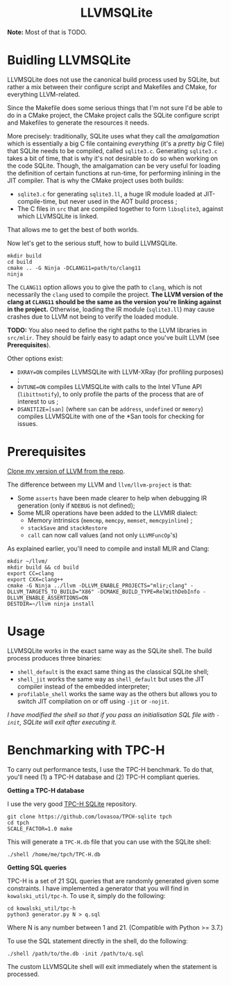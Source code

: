 <h1 align="center">LLVMSQLite</h1>

**Note:** Most of that is TODO. 

# Buidling LLVMSQLite 

LLVMSQLite does not use the canonical build process used by SQLite, but rather a mix between their configure script and Makefiles and CMake, for everything LLVM-related.

Since the Makefile does some serious things that I'm not sure I'd be able to do in a CMake project, the CMake project calls the SQLite configure script and Makefiles to generate the resources it needs.

More precisely: traditionally, SQLite uses what they call the *amalgamation* which is essentially a big C file containing *everything* (it's a *pretty big* C file) that SQLite needs to be compiled, called `sqlite3.c`. Generating `sqlite3.c` takes a bit of time, that is why it's not desirable to do so when working on the code SQLite. Though, the amalgamation can be very useful for loading the definition of certain functions at run-time, for performing inlining in the JIT compiler. That is why the CMake project uses both builds:

* `sqlite3.c` for generating `sqlite3.ll`, a huge IR module loaded at JIT-compile-time, but never used in the AOT build process ;
* The C files in `src` that are compiled together to form `libsqlite3`, against which LLVMSQLite is linked. 

That allows me to get the best of both worlds. 

Now let's get to the serious stuff, how to build LLVMSQLite. 

```
mkdir build
cd build
cmake .. -G Ninja -DCLANG11=path/to/clang11
ninja
```

The `CLANG11` option allows you to give the path to `clang`, which is not necessarily the `clang` used to compile the project. **The LLVM version of the clang at `CLANG11` should be the same as the version you're linking against in the project.** Otherwise, loading the IR module (`sqlite3.ll`)
may cause crashes due to LLVM not being to verify the loaded module. 

**TODO:** You also need to define the right paths to the LLVM libraries in `src/mlir`. They should be fairly easy to adapt once you've built LLVM (see **Prerequisites**).

Other options exist:

* `DXRAY=ON` compiles LLVMSQLite with LLVM-XRay (for profiling purposes) ;
* `DVTUNE=ON` compiles LLVMSQLite with calls to the Intel VTune API (`libittnotify`), to only profile the parts of the process that are of interest to us ;
* `DSANITIZE=[san]` (where `san` can be `address`, `undefined` or `memory`) compiles LLVMSQLite with one of the *San tools for checking for issues. 

# Prerequisites

[Clone my version of LLVM from the repo](https://github.com/kowalskithomas/LLVM). 

The difference between my LLVM and `llvm/llvm-project` is that:

* Some `asserts` have been made clearer to help when debugging IR generation (only if `NDEBUG` is not defined);
*  Some MLIR operations have been added to the LLVMIR dialect:
   * Memory intrinsics (`memcmp`, `memcpy`, `memset`, `memcpyinline`) ;
   * `stackSave` and `stackRestore` 
   * `call` can now call values (and not only `LLVMFuncOp`'s)

As explained earlier, you'll need to compile and install MLIR and Clang:

```
mkdir ~/llvm/
mkdir build && cd build
export CC=clang
export CXX=clang++
cmake -G Ninja ../llvm -DLLVM_ENABLE_PROJECTS="mlir;clang" -DLLVM_TARGETS_TO_BUILD="X86" -DCMAKE_BUILD_TYPE=RelWithDebInfo -DLLVM_ENABLE_ASSERTIONS=ON
DESTDIR=~/llvm ninja install
```


# Usage 

LLVMSQLite works in the exact same way as the SQLite shell. The build process produces three binaries:

* `shell_default` is the exact same thing as the classical SQLite shell; 
* `shell_jit` works the same way as `shell_default` but uses the JIT compiler instead of the embedded interpreter;
* `profilable_shell` works the same way as the others but allows you to switch JIT compilation on or off using `-jit` or `-nojit`.

*I have modified the shell so that if you pass an initialisation SQL file with `-init`, SQLite will exit after executing it.*

# Benchmarking with TPC-H

To carry out performance tests, I use the TPC-H benchmark. To do that, you'll need (1) a TPC-H database and (2) TPC-H compliant queries. 

**Getting a TPC-H database**

I use the very good [TPC-H SQLite](https://github.com/lovasoa/TPCH-sqlite) repository.

```
git clone https://github.com/lovasoa/TPCH-sqlite tpch
cd tpch
SCALE_FACTOR=1.0 make
```

This will generate a `TPC-H.db` file that you can use with the SQLite shell:

```
./shell /home/me/tpch/TPC-H.db
```

**Getting SQL queries**

TPC-H is a set of 21 SQL queries that are randomly generated given some constraints. I have implemented a generator that you will find in `kowalski_util/tpc-h`. To use it, simply do the following:

```
cd kowalski_util/tpc-h
python3 generator.py N > q.sql
```

Where N is any number between 1 and 21. (Compatible with Python >= 3.7.)

To use the SQL statement directly in the shell, do the following:

```
./shell /path/to/the.db -init /path/to/q.sql
```

The custom LLVMSQLite shell will exit immediately when the statement is processed.

